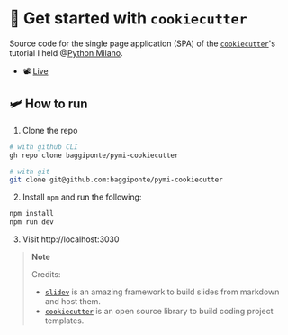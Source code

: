 # 🍪 Get started with `cookiecutter`

Source code for the single page application (SPA) of the [`cookiecutter`](https://www.cookiecutter.io/)'s tutorial I held @[Python Milano](https://github.com/PythonMilano).

* 📽️ [Live](https://www.youtube.com/watch?v=XESObnka5Nc)

## 🛩️ How to run

1. Clone the repo

```bash
# with github CLI
gh repo clone baggiponte/pymi-cookiecutter

# with git
git clone git@github.com:baggiponte/pymi-cookiecutter
```

2. Install `npm` and run the following:

```bash
npm install
npm run dev
```

3. Visit http://localhost:3030

> **Note**
>
> Credits:
> 
> * [`slidev`](https://github.com/slidevjs/slidev) is an amazing framework to build slides from markdown and host them.
> * [`cookiecutter`](https://github.com/cookiecutter/cookiecutter) is an open source library to build coding project templates.
